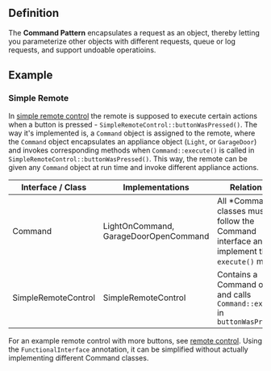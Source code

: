 ## Definition 
The **Command Pattern** encapsulates a request as an object,
thereby letting you parameterize other objects with different
requests, queue or log requests, and support undoable operatioins.

## Example
### Simple Remote
In [simple remote control](../head-first-design-patterns/src/main/java/headfirst/designpatterns/command/simpleremote)
the remote is supposed to execute certain actions when a button 
is pressed - `SimpleRemoteControl::buttonWasPressed()`.
The way it's implemented is, a `Command` object is 
assigned to the remote, where the `Command` object encapsulates
an appliance object (`Light`, or `GarageDoor`) and invokes 
corresponding methods when `Command::execute()` is called 
in `SimpleRemoteControl::buttonWasPressed()`. This way, the remote 
can be given any `Command` object at run time and invoke 
different appliance actions. 

| Interface / Class | Implementations | Relationship |
| ----------------- | --------------- | ------------ |
| Command           | LightOnCommand, GarageDoorOpenCommand | All \*Command classes must follow the Command interface and implement the `execute()` method |
| SimpleRemoteControl | SimpleRemoteControl | Contains a Command object and calls `Command::execute()` in `buttonWasPressed()` |

For an example remote control with more buttons,
see [remote control](../head-first-design-patterns/src/main/java/headfirst/designpatterns/command/remote). 
Using the `FunctionalInterface` annotation, it can be simplified without actually implementing different Command classes.


